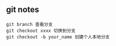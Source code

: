 ## git notes
    git branch 查看分支
    git checkout xxxx 切换到分支
    git checkout -b your_name 创建个人本地分支

    